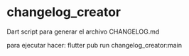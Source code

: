 # changelog_creator

Dart script para generar el archivo CHANGELOG.md

para ejecutar hacer: flutter pub run changelog_creator:main
